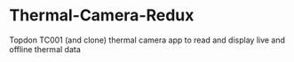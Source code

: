# Thermal-Camera-Redux
 Topdon TC001 (and clone) thermal camera app to read and display live and offline thermal data
